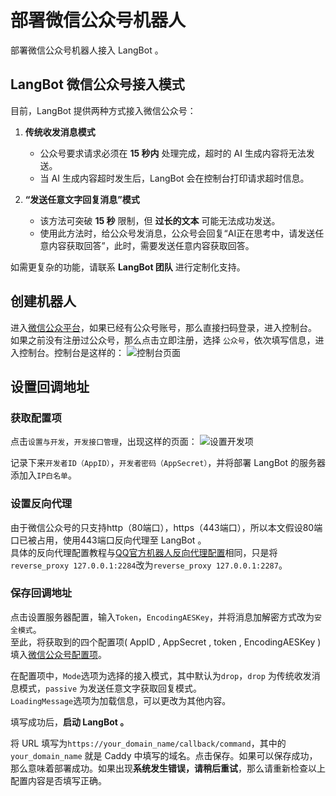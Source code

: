 # 部署微信公众号机器人

部署微信公众号机器人接入 LangBot 。

## LangBot 微信公众号接入模式

目前，LangBot 提供两种方式接入微信公众号：

1. **传统收发消息模式**  
   - 公众号要求请求必须在 **15 秒内** 处理完成，超时的 AI 生成内容将无法发送。
   - 当 AI 生成内容超时发生后，LangBot 会在控制台打印请求超时信息。

2. **“发送任意文字回复消息”模式**  
   - 该方法可突破 **15 秒** 限制，但 **过长的文本** 可能无法成功发送。
   - 使用此方法时，给公众号发消息，公众号会回复“AI正在思考中，请发送任意内容获取回答”，此时，需要发送任意内容获取回答。

如需更复杂的功能，请联系 **LangBot 团队** 进行定制化支持。

## 创建机器人

进入[微信公众平台](https://mp.weixin.qq.com/)，如果已经有公众号账号，那么直接扫码登录，进入控制台。
如果之前没有注册过公众号，那么点击立即注册，选择 `公众号`，依次填写信息，进入控制台。控制台是这样的：
![控制台页面](/assets/image/oa1.png)


## 设置回调地址

### 获取配置项 

点击`设置与开发`，`开发接口管理`，出现这样的页面：
![设置开发项](/assets/image/oa2.png)

记录下来`开发者ID（AppID）`，`开发者密码（AppSecret）`，并将部署 LangBot 的服务器添加入`IP白名单`。

### 设置反向代理

由于微信公众号的只支持http（80端口），https（443端口），所以本文假设80端口已被占用，使用443端口反向代理至 LangBot 。<br>
具体的反向代理配置教程与[QQ官方机器人反向代理配置](/deploy/platforms/qq/official_webhook.md#操作caddy流程)相同，只是将`reverse_proxy 127.0.0.1:2284`改为`reverse_proxy 127.0.0.1:2287`。

### 保存回调地址

点击设置服务器配置，输入`Token`，`EncodingAESKey`，并将消息加解密方式改为`安全模式`。<br>
至此，将获取到的四个配置项( AppID , AppSecret , token , EncodingAESKey )填入[微信公众号配置项](/deploy/quick-config/config.md#微信公众号适配器)。<br>

在配置项中，`Mode`选项为选择的接入模式，其中默认为`drop`，`drop` 为传统收发消息模式，`passive` 为发送任意文字获取回复模式。<br>
`LoadingMessage`选项为加载信息，可以更改为其他内容。

填写成功后，**启动 LangBot 。**<br>

将 URL 填写为`https://your_domain_name/callback/command`，其中的 `your_domain_name` 就是 Caddy 中填写的域名。点击保存。如果可以保存成功，那么意味着部署成功。如果出现**系统发生错误，请稍后重试**，那么请重新检查以上配置内容是否填写正确。


